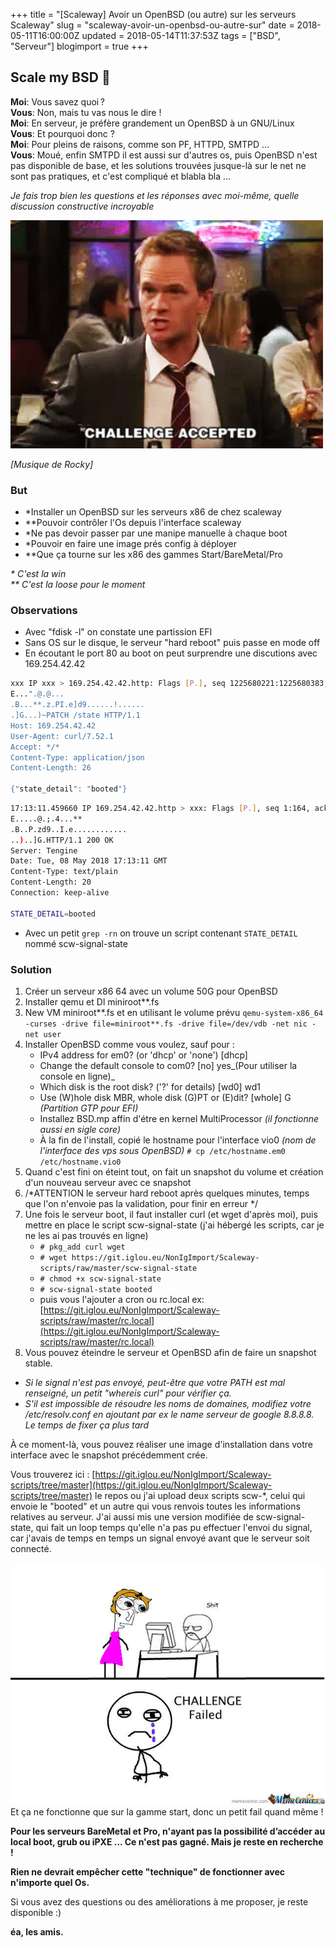+++
title = "[Scaleway] Avoir un OpenBSD (ou autre) sur les serveurs Scaleway"
slug = "scaleway-avoir-un-openbsd-ou-autre-sur"
date = 2018-05-11T16:00:00Z
updated = 2018-05-14T11:37:53Z
tags = ["BSD", "Serveur"]
blogimport = true
+++

## Scale my BSD 🐡

**Moi**: Vous savez quoi ?   
**Vous**: Non, mais tu vas nous le dire !   
**Moi**: En serveur, je préfère grandement un OpenBSD à un GNU/Linux   
**Vous**: Et pourquoi donc ?   
**Moi**: Pour pleins de raisons, comme son PF, HTTPD, SMTPD ...   
**Vous**: Moué, enfin SMTPD il est aussi sur d'autres os, puis OpenBSD n'est pas disponible de base, et les solutions trouvées jusque-là sur le net ne sont pas pratiques, et c'est compliqué et blabla bla ...   

_Je fais trop bien les questions et les réponses avec moi-même, quelle discussion constructive incroyable_

![Image de presentation](/images/3.bp.blogspot.com-mWlUOJQMjac-WvLYB_43YpI-AAAAAAAAAw0-b8Cjn1JSRAo6BlJHLVQGN3VqMUK2HesCACLcBGAs-s1600-28d14c0338da82ae394188f1cdb95505.gif "Je ne suis pas aussi confiant que Barney pour le coup…")

_[Musique de Rocky]_

### But
- *Installer un OpenBSD sur les serveurs x86 de chez scaleway
- **Pouvoir contrôler l'Os depuis l'interface scaleway
- *Ne pas devoir passer par une manipe manuelle à chaque boot
- *Pouvoir en faire une image prés config à déployer
- **Que ça tourne sur les x86 des gammes Start/BareMetal/Pro

_* C'est la win_   
_** C'est la loose pour le moment_   

### Observations
- Avec "fdisk -l" on constate une partission EFI
- Sans OS sur le disque, le serveur "hard reboot" puis passe en mode off
- En écoutant le port 80 au boot on peut surprendre une discutions avec 169.254.42.42
```sh
xxx IP xxx > 169.254.42.42.http: Flags [P.], seq 1225680221:1225680383, ack 1681506505, win 229, options [nop,nop,TS val 6113219 ecr 329066878], length 162: HTTP
E...".@.@...
.B...**.z.PI.e]d9......!......
.]G...)~PATCH /state HTTP/1.1
Host: 169.254.42.42
User-Agent: curl/7.52.1
Accept: */*
Content-Type: application/json
Content-Length: 26

{"state_detail": "booted"}
```
```sh
17:13:11.459660 IP 169.254.42.42.http > xxx: Flags [P.], seq 1:164, ack 162, win 235, options [nop,nop,TS val 329067003 ecr 6113219], length 163: HTTP: HTTP/1.1 200 OK
E.....@.;.4...**
.B..P.zd9..I.e............
..)..]G.HTTP/1.1 200 OK
Server: Tengine
Date: Tue, 08 May 2018 17:13:11 GMT
Content-Type: text/plain
Content-Length: 20
Connection: keep-alive

STATE_DETAIL=booted
```
- Avec un petit `grep -rn` on trouve un script contenant `STATE_DETAIL` nommé scw-signal-state

### Solution
1. Créer un serveur x86 64 avec un volume 50G pour OpenBSD
2. Installer qemu et Dl miniroot**.fs
3. New VM miniroot**.fs et en utilisant le volume prévu `qemu-system-x86_64 -curses -drive file=miniroot**.fs -drive file=/dev/vdb -net nic -net user`
4. Installer OpenBSD comme vous voulez, sauf pour :
   - IPv4 address for em0? (or 'dhcp' or 'none') [dhcp]
   - Change the default console to com0? [no] yes_(Pour utiliser la console en ligne)_
   - Which disk is the root disk? ('?' for details) [wd0] wd1
   - Use (W)hole disk MBR, whole disk (G)PT or (E)dit? [whole] G _(Partition GTP pour EFI)_
   - Installez BSD.mp affin d'étre en kernel MultiProcessor _(il fonctionne aussi en sigle core)_
   - À la fin de l'install, copié le hostname pour l'interface vio0 _(nom de l'interface des vps sous OpenBSD)_ `# cp /etc/hostname.em0 /etc/hostname.vio0`
5. Quand c'est fini on éteint tout, on fait un snapshot du volume et création d'un nouveau serveur avec ce snapshot
6. /*ATTENTION le serveur hard reboot après quelques minutes, temps que l'on n'envoie pas la validation, pour finir en erreur */
7. Une fois le serveur boot, il faut installer curl (et wget d'après moi), puis mettre en place le script scw-signal-state (j'ai hébergé les scripts, car je ne les ai pas trouvés en ligne)
   - `# pkg_add curl wget`
   - `# wget https://git.iglou.eu/NonIgImport/Scaleway-scripts/raw/master/scw-signal-state`
   - `# chmod +x scw-signal-state`
   - `# scw-signal-state booted`
   - puis vous l'ajouter a cron ou rc.local ex: [https://git.iglou.eu/NonIgImport/Scaleway-scripts/raw/master/rc.local](https://git.iglou.eu/NonIgImport/Scaleway-scripts/raw/master/rc.local)
8. Vous pouvez éteindre le serveur et OpenBSD afin de faire un snapshot stable.

- _Si le signal n'est pas envoyé, peut-être que votre PATH est mal renseigné, un petit "whereis curl" pour vérifier ça._
- _S'il est impossible de résoudre les noms de domaines, modifiez votre /etc/resolv.conf en ajoutant par ex le name serveur de google 8.8.8.8. Le temps de fixer ça plus tard_

À ce moment-là, vous pouvez réaliser une image d'installation dans votre interface avec le snapshot précédemment crée.

Vous trouverez ici : [https://git.iglou.eu/NonIgImport/Scaleway-scripts/tree/master](https://git.iglou.eu/NonIgImport/Scaleway-scripts/tree/master) le repos ou j'ai upload deux scripts scw-*, celui qui envoie le "booted" et un autre qui vous renvois toutes les informations relatives au serveur. J'ai aussi mis une version modifiée de scw-signal-state, qui fait un loop temps qu'elle n'a pas pu effectuer l'envoi du signal, car j'avais de temps en temps un signal envoyé avant que le serveur soit connecté.

![Image de presentation](/images/challenge-failed_o_424177.jpg "")
Et ça ne fonctionne que sur la gamme start, donc un petit fail quand même !

**Pour les serveurs BareMetal et Pro, n'ayant pas la possibilité d’accéder au local boot, grub ou iPXE ... Ce n'est pas gagné. Mais je reste en recherche !**

**Rien ne devrait empêcher cette "technique" de fonctionner avec n'importe quel Os.**

Si vous avez des questions ou des améliorations à me proposer, je reste disponible :)

**éa, les amis.**